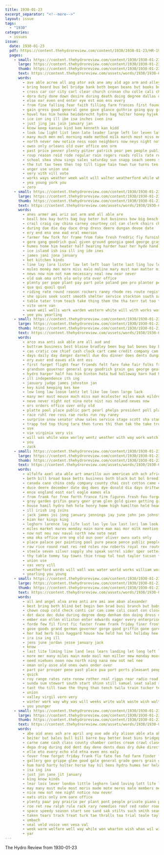```yaml
---
title: 1930-01-23
excerpt_separator: "<!--more-->"
layout: issue
tags:
  - "1930"
categories:
  - issues
issue:
  date: 1930-01-23
  pdf: https://content.thehydroreview.com/content/1930/1930-01-23/HR-1930-01-23.pdf
  pages:
    - small: https://content.thehydroreview.com/content/1930/1930-01-23/small/HR-1930-01-23-01.jpg
      large: https://content.thehydroreview.com/content/1930/1930-01-23/large/HR-1930-01-23-01.jpg
      thumb: https://content.thehydroreview.com/content/1930/1930-01-23/thumbnails/HR-1930-01-23-01.jpg
      text: https://content.thehydroreview.com/assets/words/1930/1930-01-23/HR-1930-01-23-01.txt
      words:
        - ave able acree all ang ator ask ane amy ald ago arm and alley ale ata are
        - bring board bus bel bridge bank both began beans but books busi born block bix blood blizzard beets back business been broadway bill best below birden brought blew
        - cross car cor city carl clear church cronan chu colle cali chamber col can carry company card comes care confer clyde cotts count cash county cost college coleman cases cold came crail cover come change caddo cast course class citizen
        - dora duty done down desire during death doing degree dallas deep does ded day dwayne date doctor
        - else ear even end enter eye est eon ens every
        - from fine falling fear faith filling farm frances first found foot fore fee front fess frank for fall failing friends fetter far fitzpatrick frid fairly fell fost friday free few
        - gain gress good general gene gave glance guthrie going guy group grant getty grown given glass
        - hovel has him henke heidebrecht hydro hag holter honey hyjek hill held had hinton harness hour how heard house huscher home high heen halls hor hope hol heide hom huge hai
        - ice ion ing ill ibe isa inches iven ina
        - just jing jas jain january jan
        - know keep kansas kind kem kenneth kan kidd
        - look low light list leon late leader large left lor leven later less little leonard last leet longer line lot lock lower lao long lights
        - many much men mel morning made method milk march most miss money monday miles mak must med mate mon matter morris mar mail moon mey mercury man marie maybe may marshall mas more mote members mere missouri meter
        - north never new notice ness noon neighbors now neys night not nose
        - owns only orleans old over office onn orm
        - past price penner plenty pitzer patrick pear pen people public per proud points paylor pete pay poles point president person pad page post pro present pleasure phe power port pong
        - roup reason reid rode regular rain rogers roads rolls rate rey read red ried ruh record
        - school shea show sings sales saturday sun snapp seach seems spring sheets snow shown slot sale ship standard shall sewer stich service smaller special shirley storm six schools sermons such sherman side street sky short see state servies set sees south store sas station singer she sens session solo severe second southern sterling
        - the tut tax teen then top till tigue tain town tue turns ten towns too tha tate thing them times thelma tie takes turn than taken tobe trip tom thi
        - unger use union una
        - very vith vill vote
        - works ways weather week walt will walter weatherford while wharton wark williams why with walk weeks went won wien walks word well wells welt west way willis wil worst white william wood wind wagner was wall work warm
        - yea young york you
        - zero
    - small: https://content.thehydroreview.com/content/1930/1930-01-23/small/HR-1930-01-23-02.jpg
      large: https://content.thehydroreview.com/content/1930/1930-01-23/large/HR-1930-01-23-02.jpg
      thumb: https://content.thehydroreview.com/content/1930/1930-01-23/thumbnails/HR-1930-01-23-02.jpg
      text: https://content.thehydroreview.com/assets/words/1930/1930-01-23/HR-1930-01-23-02.txt
      words:
        - anes armer ami ariz ast arm and all able are
        - beall box bay butts bag buy beter but business bow big beach bee beat bradley bia black barber brood birth bon baby best
        - crail craig cay china carney courtney col can clerk chairs chick corn con cattle cates confidential cheap cry cramer caddo comes cutter cate center corr colt credit came cane
        - during due die day dace drop dress deere dungan devoe date
        - ery end ena ene ead eral emerson
        - farmer few fork for frame from fake fresh fredric fly furnish farm fred
        - gere gang goodrich gual given ground georgia good george gray goods
        - humes home him heater half hearing harder haar her hyde hand has harton heart harness hunter harper high hydro hale hone holstein hafer head hinton hie
        - ice island ish isa ill ing ide ines
        - james jani jona january
        - ket kitchen kinds
        - line lay lara lister law let left loan lette last ling lov lee leather lot lett long look lathe lunch
        - mules money men more miss malo moline mary must man matter milk mis mention montgomery made miles mares many mur mcalester monday mee mare
        - news now nim not nam necessary neal new near never
        - old oak oma orth ola only ota over office
        - plenty per pope plant pay part pole poland pee pro planter pea place puri paton past
        - qua qui quail qual
        - riding rate round reason rockers raney rhode res route register rubal rae row rather roy
        - she spies seek scott smooth shelter service stockton south sai store stiff stove sale supply such shoats sow son spindle smith sells serene save stata sula sales seer stock stalk state sled school stand shea seems seo safford stare star stakes surplus seed springs span
        - table tater trom teach take thing them the tha terr tat too than trial tol then
        - vite vere van
        - wave weil wells work warden western white will with works was weatherford wit west wash wil wagon week wharton way winter welding why weeks
        - yee you yearling
    - small: https://content.thehydroreview.com/content/1930/1930-01-23/small/HR-1930-01-23-03.jpg
      large: https://content.thehydroreview.com/content/1930/1930-01-23/large/HR-1930-01-23-03.jpg
      thumb: https://content.thehydroreview.com/content/1930/1930-01-23/thumbnails/HR-1930-01-23-03.jpg
      text: https://content.thehydroreview.com/assets/words/1930/1930-01-23/HR-1930-01-23-03.txt
      words:
        - arco asa anti ask able are all aud and
        - buttram business best blaine bradley been buy bal bones bay but back brown bridges barber black bee bank
        - can cratic cee chief cash clock cart came credit company cam caddo comes collins choice champlin city cause clerk cruce car chance
        - days daily day danger darnell due dou dinner does dents dungan demo
        - ery ever end eaves elk ent ess
        - first forget flight fear friends felt fare fake fair folks freeze former fest from farm frank for
        - grandson governor general gray goodrich grain gas george geary grand given
        - hydro harper half has him hinton hota hud holloway harn had home high hands harris hen horse her
        - ill independence ith ing
        - january judge james johnston jan
        - key kind keeping kes kee
        - lew long law loose lentz let like lee leen large lack
        - many mer must mouse much miss man mcalester miles mauk mildred matters mote may million more might milk money most mare
        - neve never night not nina note nist nas noland neves now
        - ors orders office over only old
        - platte pool place public part pearl phelps president poll plan preston plott piety plane pei pro
        - race ruhl ree ross rae rocks run roy raney
        - surprise snow senator shaw sales service stage scott sha standard south sale smith sell span seed stutes shall sunday said sues subject she sat seen small state sit say sper smooth side sadd sells second school station ship store sees
        - trapp ted top thing tara then tures thi than tak the take tron terrible
        - use
        - vie virginia very vis
        - will was while wase worley wentz weather with way work watch west week wide world why weeks wal western worth weatherford williams
        - you
        - zack
    - small: https://content.thehydroreview.com/content/1930/1930-01-23/small/HR-1930-01-23-04.jpg
      large: https://content.thehydroreview.com/content/1930/1930-01-23/large/HR-1930-01-23-04.jpg
      thumb: https://content.thehydroreview.com/content/1930/1930-01-23/thumbnails/HR-1930-01-23-04.jpg
      text: https://content.thehydroreview.com/assets/words/1930/1930-01-23/HR-1930-01-23-04.txt
      words:
        - alfalfa axel ata able art amarillo aun american ath ach africa arm are and alton anderson ater
        - beth bill broad base betts business both black but bol breeding bees ban back blue blaine bay bennett buys baby board begin bass been
        - canada cane china cody company county chai cost cotton came creek cool crow clerk come center coner counts con crail comet clinton call cattle campus cold canning cook charlie can care col clarence
        - duce deere december date dog does dye donald dia days driftwood dise
        - ence england east earl eagle eames ela
        - from frank for free forth france firm figures fresh foo forge face field farmer farm forget first flakes friday fost
        - gray garden grifin geary geer gram glen gold given getting grinder gallery greeson george general good
        - house hamil hydro heh hole henry home high hamilton held head hie hot heard herman howard horse has
        - ill irish ing ivins
        - jack james joi jong january jennings jay june john jen johnston joe
        - kian ker kings king
        - leghorn larence lay life lust las lye lux last lori lam look lucile lister little leys lain large let law lot living
        - miles market mares monday main mare man mai mor milk mention major much morning members merry mince mis more mile mow mail
        - now not nou nov naval north new note neat
        - oma oka office orm ong old oun over oliver owns oats only
        - place palace per painting pool pure peace pence public people parks post pei pie pro part pope proper power piece powers peon pan
        - raw rice round roat rei red roles row roberts royal rex route roy room
        - steele seven silver supply she speak sorrel sider sper setter snow show scott sagara sell stover span sunday stoves sembly see spring store south soap seton say states session stand sale standing sui sor sincere smooth suey standard seed san service state sweet
        - thy table tommy tay towns thie troup tol tout taylor tucson texas than the thi toward thomas ton terai toot
        - union use
        - vas very vill
        - weatherford words will wall was water world works william word with west weather weisel wort won wheel wal week weight war
        - yearling you young
    - small: https://content.thehydroreview.com/content/1930/1930-01-23/small/HR-1930-01-23-05.jpg
      large: https://content.thehydroreview.com/content/1930/1930-01-23/large/HR-1930-01-23-05.jpg
      thumb: https://content.thehydroreview.com/content/1930/1930-01-23/thumbnails/HR-1930-01-23-05.jpg
      text: https://content.thehydroreview.com/assets/words/1930/1930-01-23/HR-1930-01-23-05.txt
      words:
        - all and angel alva area anti are ami ave aban alexander
        - best bring both blind bet begin ben brad busi branch but baby band balloon better beams banks been bus business
        - chown coup cold check conti car can come cali coast con close coupe current certain chamber churches colony chance cake cau cabin condi claude comment coen canton city course chas count carver class care came centers chi
        - dot dace dec duke during degree deep denham don doing dress dakota dark desire day death daily
        - ember ean ellen elliston enter edwards eager every enterprise era ever eck eakins earl
        - forde few fil first fic faster frame frank friday finer front fruit from forward fields found figures firm field for foot full foreman
        - gose goods grand german governor gorge good griffin gone gardner
        - her had herb hiss haggard house how held has hol holiday hee hom high hobart hydro herbert hamburg home him
        - ira isa ing ill
        - jens june jordan jesse january jack
        - know
        - last lite liming line land less learn landing let long left lou lager light law large lies level logan like lines ley
        - more mer many miles main made mail man miller mew monday moore mills members mounts mountain most mechan million merchant money merry
        - need niehues noon now north ning nana new not nel nee
        - oman only osse old ones owns onder over
        - part par prosper pene past place pua port ports pleasant people points poh proper poi pasa prem person peaks present plumber price page pent
        - quick
        - roy range rates rate renew rother real riggs rear radio road rom ree ranges robert ranks
        - sunda sum stewart south start shinn still samuel seat salad she special span storm speech sents self space siow sport schools ship sedan sasa station saturday see states sie sun said sunday sale stove size stockton sylvester spring son smith scope sui sae snow six small sells standard sick state star
        - tant tho till town the thyng than tench twila train tucker tes ton thurs times ten taylor toa team toward thi tise take them then
        - union
        - valley virgil vern very
        - winter work way why was will weeks write walk waste wish walter wright weatherford ware words war waller winning with went wise week
        - you younger
    - small: https://content.thehydroreview.com/content/1930/1930-01-23/small/HR-1930-01-23-06.jpg
      large: https://content.thehydroreview.com/content/1930/1930-01-23/large/HR-1930-01-23-06.jpg
      thumb: https://content.thehydroreview.com/content/1930/1930-01-23/thumbnails/HR-1930-01-23-06.jpg
      text: https://content.thehydroreview.com/assets/words/1930/1930-01-23/HR-1930-01-23-06.txt
      words:
        - abe aid anes ash are april ang ave ade aly alison able ata ake author and ark all antone
        - beiter but bales bull bill barre buy better boat bins bridgeport bridge bila beans boy bale brings bring bos brown bynes bacon box beckett bottle been big bassler bitar
        - carne came cash class county chamber contes cream crawl clase capen comes call cold con cass coach cau cordial companion cost che china coffee cough company clock can
        - depa drag during dod dent day dene dents daas dry duke director dusing dou den
        - elle eto every echo eld etna even ens ealy
        - fever free forget friday frank flo fate feo fed farm finder first frances few front fiel fones fram field fellow for fees furnish from fly foot fey font far
        - gallery goo grippe glee good gale general grade geers grain given gue gad
        - hum hard harty holter horse hay hil hens hydro humes her held has hessian home hai hot hatfield health hearn homes
        - isa ing ina
        - just jon jane jit january
        - king know kinds
        - lear loss lever london little leghorn land loving lott life last let large left less
        - may many must mule most moris made mote meres male members meats money more matter might morris mccool manner moras meri miler much mah mage
        - nice new not nee night notice now never
        - oats otis only orm oare office
        - plenty paar poy prairie per plant pont people private piano place pay pounds poel par
        - roe ret row ralph rule rack rary remedies roof red rader room ree
        - space speedy season start see sand sak stilts such smith sean service sale sell states springs sor shall sam snow sees sion sea september spring smaller sonia said session sugar seed salt sone schools seat special saturday sae
        - taken tears track treat turk tae thralls toa trial teale taylor tobe till tol tosh times the tome then tad them team tas tie tomes teas toll thi tek than thurs
        - umbach
        - veal veld voice ven vesa val
        - week warm welfare well way while won wharton wish whan wil winter william wear walter will water weather wilson with write watch weatherford was weight want world
        - yar
---
```


The Hydro Review from 1930-01-23

<!--more-->

